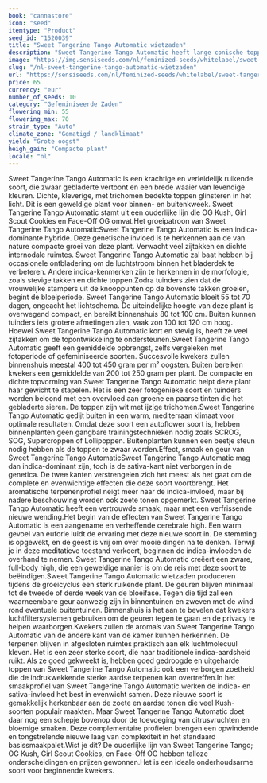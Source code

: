 ```yaml
---
book: "cannastore"
icon: "seed"
itemtype: "Product"
seed_id: "1520039"
title: "Sweet Tangerine Tango Automatic wietzaden"
description: "Sweet Tangerine Tango Automatic heeft lange conische toppen die rijpen na 55 tot 70 dagen bloei. Een compacte plant met medium opbrengst en sterke geur."
image: "https://img.sensiseeds.com/nl/feminized-seeds/whitelabel/sweet-tangerine-tango-automatic-image.png"
slug: "/nl-sweet-tangerine-tango-automatic-wietzaden"
url: "https://sensiseeds.com/nl/feminized-seeds/whitelabel/sweet-tangerine-tango-automatic?a_aid=cannastore"
price: 65
currency: "eur"
number_of_seeds: 10
category: "Gefeminiseerde Zaden"
flowering_min: 55
flowering_max: 70
strain_type: "Auto"
climate_zone: "Gematigd / landklimaat"
yield: "Grote oogst"
heigh_gain: "Compacte plant"
locale: "nl"
---
```

Sweet Tangerine Tango Automatic is een krachtige en verleidelijk ruikende soort, die zwaar gebladerte vertoont en een brede waaier van levendige kleuren. Dichte, kleverige, met trichomen bedekte toppen glinsteren in het licht. Dit is een geweldige plant voor binnen- en buitenkweek. Sweet Tangerine Tango Automatic stamt uit een ouderlijke lijn die OG Kush, Girl Scout Cookies en Face-Off OG omvat.Het groeipatroon van Sweet Tangerine Tango AutomaticSweet Tangerine Tango Automatic is een indica-dominante hybride. Deze genetische invloed is te herkennen aan de van nature compacte groei van deze plant. Verwacht veel zijtakken en dichte internodale ruimtes. Sweet Tangerine Tango Automatic zal baat hebben bij occasionele ontbladering om de luchtstroom binnen het bladerdek te verbeteren. Andere indica-kenmerken zijn te herkennen in de morfologie, zoals stevige takken en dichte toppen.Zodra tuinders zien dat de vrouwelijke stampers uit de knooppunten op de bovenste takken groeien, begint de bloeiperiode. Sweet Tangerine Tango Automatic bloeit 55 tot 70 dagen, ongeacht het lichtschema. De uiteindelijke hoogte van deze plant is overwegend compact, en bereikt binnenshuis 80 tot 100 cm. Buiten kunnen tuinders iets grotere afmetingen zien, vaak zon 100 tot 120 cm hoog. Hoewel Sweet Tangerine Tango Automatic kort en stevig is, heeft ze veel zijtakken om de topontwikkeling te ondersteunen.Sweet Tangerine Tango Automatic geeft een gemiddelde opbrengst, zelfs vergeleken met fotoperiode of gefeminiseerde soorten. Succesvolle kwekers zullen binnenshuis meestal 400 tot 450 gram per m² oogsten. Buiten bereiken kwekers een gemiddelde van 200 tot 250 gram per plant. De compacte en dichte topvorming van Sweet Tangerine Tango Automatic helpt deze plant haar gewicht te stapelen. Het is een zeer fotogenieke soort en tuinders worden beloond met een overvloed aan groene en paarse tinten die het gebladerte sieren. De toppen zijn wit met ijzige trichomen.Sweet Tangerine Tango Automatic gedijt buiten in een warm, mediterraan klimaat voor optimale resultaten. Omdat deze soort een autoflower soort is, hebben binnenplanten geen gangbare trainingstechnieken nodig zoals SCROG, SOG, Supercroppen of Lollipoppen. Buitenplanten kunnen een beetje steun nodig hebben als de toppen te zwaar worden.Effect, smaak en geur van Sweet Tangerine Tango AutomaticSweet Tangerine Tango Automatic mag dan indica-dominant zijn, toch is de sativa-kant niet verborgen in de genetica. De twee kanten verstrengelen zich het meest als het gaat om de complete en evenwichtige effecten die deze soort voortbrengt. Het aromatische terpenenprofiel neigt meer naar de indica-invloed, maar bij nadere beschouwing worden ook zoete tonen opgemerkt. Sweet Tangerine Tango Automatic heeft een vertrouwde smaak, maar met een verfrissende nieuwe wending.Het begin van de effecten van Sweet Tangerine Tango Automatic is een aangename en verheffende cerebrale high. Een warm gevoel van euforie luidt de ervaring met deze nieuwe soort in. De stemming is opgewekt, en de geest is vrij om over mooie dingen na te denken. Terwijl je in deze meditatieve toestand verkeert, beginnen de indica-invloeden de overhand te nemen. Sweet Tangerine Tango Automatic creëert een zware, full-body high, die een geweldige manier is om de reis met deze soort te beëindigen.Sweet Tangerine Tango Automatic wietzaden produceren tijdens de groeicyclus een sterk ruikende plant. De geuren blijven minimaal tot de tweede of derde week van de bloeifase. Tegen die tijd zal een waarneembare geur aanwezig zijn in binnentuinen en zweven met de wind rond eventuele buitentuinen. Binnenshuis is het aan te bevelen dat kwekers luchtfiltersystemen gebruiken om de geuren tegen te gaan en de privacy te helpen waarborgen.Kwekers zullen de aroma’s van Sweet Tangerine Tango Automatic van de andere kant van de kamer kunnen herkennen. De terpenen blijven in afgesloten ruimtes praktisch aan elk luchtmolecuul kleven. Het is een zeer sterke soort, die naar traditionele indica-aardsheid ruikt. Als ze goed gekweekt is, hebben goed gedroogde en uitgeharde toppen van Sweet Tangerine Tango Automatic ook een verborgen zoetheid die de indrukwekkende sterke aardse terpenen kan overtreffen.In het smaakprofiel van Sweet Tangerine Tango Automatic werken de indica- en sativa-invloed het best in evenwicht samen. Deze nieuwe soort is gemakkelijk herkenbaar aan de zoete en aardse tonen die veel Kush-soorten populair maakten. Maar Sweet Tangerine Tango Automatic doet daar nog een schepje bovenop door de toevoeging van citrusvruchten en bloemige smaken. Deze complementaire profielen brengen een opwindende en tongstrelende nieuwe laag van complexiteit in het standaard basissmaakpalet.Wist je dit? De ouderlijke lijn van Sweet Tangerine Tango; OG Kush, Girl Scout Cookies, en Face-Off OG hebben talloze onderscheidingen en prijzen gewonnen.Het is een ideale onderhoudsarme soort voor beginnende kwekers.
